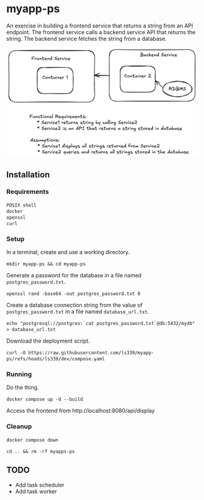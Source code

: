 # myapp-ps
An exercise in building a frontend service that returns a string from an API endpoint. The frontend service calls a backend service API that returns the string. The backend service fetches the string from a database. 

![Diagram](./assets/images/diagram1.png)

## Installation

### Requirements

```
POSIX shell
docker
openssl
curl
```

### Setup

In a terminal, create and use a working directory.
```
mkdir myapp-ps && cd myapp-ps
```

Generate a password for the database in a file named `postgres_password.txt`.
```
openssl rand -base64 -out postgres_password.txt 8
```

Create a database connection string from the value of `postgres_password.txt` in a file named `database_url.txt`.
```
echo "postgresql://postgres:`cat postgres_password.txt`@db:5432/mydb" > database_url.txt
```

Download the deployment script.
```
curl -O https://raw.githubusercontent.com/ls339/myapp-ps/refs/heads/ls339/dev/compose.yaml
```

### Running

Do the thing.
```
docker compose up -d --build
```

Access the frontend from http://localhost:8080/api/display

### Cleanup

```
docker compose down
```

```
cd .. && rm -rf myapps-ps
```

## TODO

- Add task scheduler
- Add task worker
